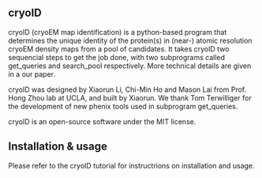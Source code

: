## cryoID

cryoID (cryoEM map identification) is a python-based program that determines the unique identity of the protein(s) in (near-) atomic resolution cryoEM density maps from a pool of candidates. It takes cryoID two sequencial steps to get the job done, with two subprograms called get_queries and search_pool respectively. More technical details are given in a our paper.

cryoID was designed by Xiaorun Li, Chi-Min Ho and Mason Lai from Prof. Hong Zhou lab at UCLA, and built by Xiaorun. We thank Tom Terwilliger for the development of new phenix tools used in subprogram get_queries.

cryoID is an open-source software under the MIT license.


## Installation & usage

Please refer to the cryoID tutorial for instructrions on installation and usage.




